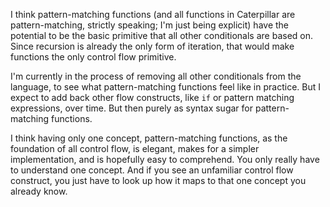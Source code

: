 I think pattern-matching functions (and all functions in Caterpillar are
pattern-matching, strictly speaking; I'm just being explicit) have the potential
to be the basic primitive that all other conditionals are based on. Since
recursion is already the only form of iteration, that would make functions the
only control flow primitive.

I'm currently in the process of removing all other conditionals from the
language, to see what pattern-matching functions feel like in practice. But I
expect to add back other flow constructs, like `if` or pattern matching
expressions, over time. But then purely as syntax sugar for pattern-matching
functions.

I think having only one concept, pattern-matching functions, as the foundation
of all control flow, is elegant, makes for a simpler implementation, and is
hopefully easy to comprehend. You only really have to understand one concept.
And if you see an unfamiliar control flow construct, you just have to look up
how it maps to that one concept you already know.
